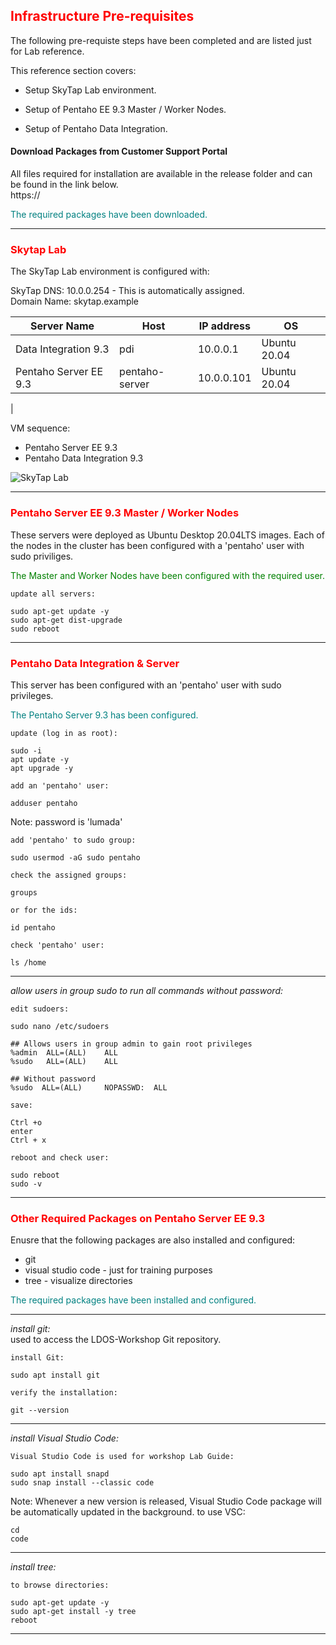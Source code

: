 ## <font color='red'>Infrastructure Pre-requisites</font>
The following pre-requiste steps have been completed and are listed just for Lab reference. 

This reference section covers:
  * Setup SkyTap Lab environment. 
     
  * Setup of Pentaho EE 9.3 Master / Worker Nodes.  
  * Setup of Pentaho Data Integration.


#### Download Packages from Customer Support Portal
All files required for installation are available in the release folder and can be found in the link below.  
https://

<font color='teal'>The required packages have been downloaded.</font>  

---

### <font color='red'>Skytap Lab</font>  

The SkyTap Lab environment is configured with: 

SkyTap DNS: 10.0.0.254 - This is automatically assigned.  
Domain Name: skytap.example  

| Server Name               | Host              |  IP address | OS               |
| ------------------------- | ------------------| ----------- | ---------------- |
| Data Integration 9.3      | pdi               | 10.0.0.1    | Ubuntu 20.04     |
| Pentaho Server EE 9.3     | pentaho-server    | 10.0.0.101  | Ubuntu 20.04     |    
|

VM sequence: 
* Pentaho Server EE 9.3
* Pentaho Data Integration 9.3 

![SkyTap Lab](../assets/skytap_lab.png)

---

### <font color='red'>Pentaho Server EE 9.3 Master / Worker Nodes</font>  

These servers were deployed as Ubuntu Desktop 20.04LTS images.
Each of the nodes in the cluster has been configured with a 'pentaho' user with sudo priviliges.

<font color='green'>The Master and Worker Nodes have been configured with the required user.</font>  

``update all servers:``
```
sudo apt-get update -y
sudo apt-get dist-upgrade
sudo reboot
```

---

### <font color='red'>Pentaho Data Integration & Server</font>  

This server has been configured with an 'pentaho' user with sudo privileges. 

<font color='teal'>The Pentaho Server 9.3 has been configured.</font>  

``update (log in as root):``
```
sudo -i
apt update -y
apt upgrade -y
```
``add an 'pentaho' user:``
```
adduser pentaho
```
Note: password is 'lumada'  

``add 'pentaho' to sudo group:``
```
sudo usermod -aG sudo pentaho
```
``check the assigned groups:``
```
groups
```
``or for the ids:``
```
id pentaho
```
``check 'pentaho' user:``
```
ls /home
```

---

<em>allow users in group sudo to run all commands without password:</em>  

``edit sudoers:``
```
sudo nano /etc/sudoers
```
```
## Allows users in group admin to gain root privileges
%admin  ALL=(ALL)    ALL
%sudo   ALL=(ALL)    ALL  

## Without password
%sudo  ALL=(ALL)     NOPASSWD:  ALL
```
``save:``
```
Ctrl +o
enter
Ctrl + x
```
``reboot and check user:``
```
sudo reboot
sudo -v
```

---

### <font color='red'>Other Required Packages on Pentaho Server EE 9.3</font>  

Enusre that the following packages are also installed and configured:
* git
* visual studio code - just for training purposes
* tree - visualize directories

<font color='teal'>The required packages have been installed and configured.</font>  

---

<em>install git:</em>    
used to access the LDOS-Workshop Git repository.  

``install Git:``
```
sudo apt install git
```
``verify the installation:``
```
git --version
```

---

<em>install Visual Studio Code:</em> 

``Visual Studio Code is used for workshop Lab Guide:``
```
sudo apt install snapd
sudo snap install --classic code
```
Note: Whenever a new version is released, Visual Studio Code package will be automatically updated in the background.
to use VSC:
```
cd
code
```

---

<em>install tree:</em> 

``to browse directories:``
```
sudo apt-get update -y
sudo apt-get install -y tree
reboot
```

---